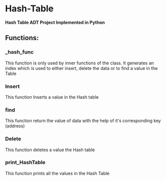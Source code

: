# Hash-Table

__Hash Table ADT Project Implemented in Python__


## Functions:

### _hash_func
This function is only used by inner functions of the class. It generates an index which is used to either insert, delete the data or to find a value in the Table

### Insert
This function Inserts a value in the Hash table
### find
This function return the value of data with the help of it's corresponding key (address)
### Delete
This function deletes a value the Hash table
### print_HashTable
This function prints all the values in the Hash Table


